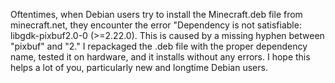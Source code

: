 Oftentimes, when Debian users try to install the Minecraft.deb file from minecraft.net,
they encounter the error "Dependency is not satisfiable: libgdk-pixbuf2.0-0 (>=2.22.0).
This is caused by a missing hyphen between "pixbuf" and "2." I repackaged the .deb file
with the proper dependency name, tested it on hardware, and it installs without any errors.
I hope this helps a lot of you, particularly new and longtime Debian users.
